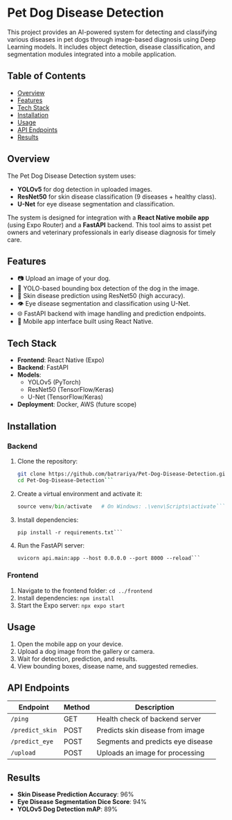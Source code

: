 # Pet Dog Disease Detection

This project provides an AI-powered system for detecting and classifying various diseases in pet dogs through image-based diagnosis using Deep Learning models. It includes object detection, disease classification, and segmentation modules integrated into a mobile application.

## Table of Contents

- [Overview](#overview)
- [Features](#features)
- [Tech Stack](#tech-stack)
- [Installation](#installation)
- [Usage](#usage)
- [API Endpoints](#api-endpoints)
- [Results](#results)

## Overview

The Pet Dog Disease Detection system uses:

- **YOLOv5** for dog detection in uploaded images.
- **ResNet50** for skin disease classification (9 diseases + healthy class).
- **U-Net** for eye disease segmentation and classification.

The system is designed for integration with a **React Native mobile app** (using Expo Router) and a **FastAPI** backend. This tool aims to assist pet owners and veterinary professionals in early disease diagnosis for timely care.

## Features

- 📷 Upload an image of your dog.
- 📍 YOLO-based bounding box detection of the dog in the image.
- 🧠 Skin disease prediction using ResNet50 (high accuracy).
- 👁️ Eye disease segmentation and classification using U-Net.
- 🌐 FastAPI backend with image handling and prediction endpoints.
- 📱 Mobile app interface built using React Native.

## Tech Stack

- **Frontend**: React Native (Expo)
- **Backend**: FastAPI
- **Models**: 
  - YOLOv5 (PyTorch)
  - ResNet50 (TensorFlow/Keras)
  - U-Net (TensorFlow/Keras)
- **Deployment**: Docker, AWS (future scope)

## Installation

### Backend

1. Clone the repository:
   ```bash
   git clone https://github.com/batrariya/Pet-Dog-Disease-Detection.git
   cd Pet-Dog-Disease-Detection```
2. Create a virtual environment and activate it:
   ```python -m venv venv
   source venv/bin/activate   # On Windows: .\venv\Scripts\activate```
3. Install dependencies:
   ```cd backend/api
   pip install -r requirements.txt```
4. Run the FastAPI server:
   ```cd ..
   uvicorn api.main:app --host 0.0.0.0 --port 8000 --reload```

### Frontend

1. Navigate to the frontend folder:
   ```cd ../frontend```
2. Install dependencies:
   ```npm install```
3. Start the Expo server:
   ```npx expo start```
   
## Usage

1. Open the mobile app on your device.
2. Upload a dog image from the gallery or camera.
3. Wait for detection, prediction, and results.
4. View bounding boxes, disease name, and suggested remedies.

## API Endpoints

| Endpoint         | Method | Description                           |
|------------------|--------|---------------------------------------|
| `/ping`          | GET    | Health check of backend server        |
| `/predict_skin`  | POST   | Predicts skin disease from image      |
| `/predict_eye`   | POST   | Segments and predicts eye disease     |
| `/upload`        | POST   | Uploads an image for processing       |
   
## Results

- **Skin Disease Prediction Accuracy**: 96%
- **Eye Disease Segmentation Dice Score**: 94%
- **YOLOv5 Dog Detection mAP**: 89%

